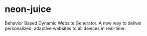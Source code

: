 # neon-juice
Behavior Based Dynamic Website Generator. A new way to deliver personalized, adaptive websites to all devices in real-time.
